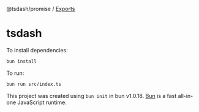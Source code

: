 @tsdash/promise / [Exports](modules.md)

# tsdash

To install dependencies:

```bash
bun install
```

To run:

```bash
bun run src/index.ts
```

This project was created using `bun init` in bun v1.0.18. [Bun](https://bun.sh) is a fast all-in-one JavaScript runtime.
